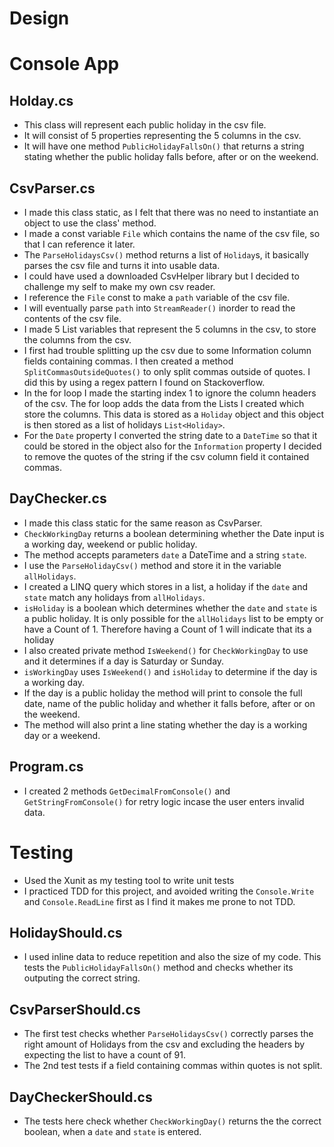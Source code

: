 # Design

# Console App
## Holday.cs
- This class will represent each public holiday in the csv file.
- It will consist of 5 properties representing the 5 columns in the csv.
- It will have one method ```PublicHolidayFallsOn()``` that returns a string stating whether the public holiday falls before, after or on the weekend.

## CsvParser.cs
- I made this class static, as I felt that there was no need to instantiate an object to use the class' method.
- I made a const variable ```File``` which contains the name of the csv file, so that I can reference it later.
- The ```ParseHolidaysCsv()``` method returns a list of ```Holiday```s, it basically parses the csv file and turns it into usable data.
- I could have used a downloaded CsvHelper library but I decided to challenge my self to make my own csv reader.
- I reference the ```File``` const to make a ```path``` variable of the csv file.
- I will eventually parse ```path``` into ```StreamReader()``` inorder to read the contents of the csv file.
- I made 5 List variables that represent the 5 columns in the csv, to store the columns from the csv.
- I first had trouble splitting up the csv due to some Information column fields containing commas. I then created a method ```SplitCommasOutsideQuotes()``` to only split commas outside of quotes. I did this by using a regex pattern I found on Stackoverflow.
- In the for loop I made the starting index 1 to ignore the column headers of the csv. The for loop adds the data from the Lists I created which store the columns. This data is stored as a ```Holiday``` object and this object is then stored as a list of holidays ```List<Holiday>```.
- For the ```Date``` property I converted the string date to a ```DateTime``` so that it could be stored in the object also for the ```Information``` property I decided to remove the quotes of the string if the csv column field it contained commas.

## DayChecker.cs
- I made this class static for the same reason as CsvParser.
- ```CheckWorkingDay``` returns a boolean determining whether the Date input is a working day, weekend or public holiday.
- The method accepts parameters ```date``` a DateTime and a string ```state```.
- I use the ```ParseHolidayCsv()``` method and store it in the variable ```allHolidays```.
- I created a LINQ query which stores in a list, a holiday if the ```date``` and ```state``` match any holidays from ```allHolidays```.
- ```isHoliday``` is a boolean which determines whether the ```date``` and ```state``` is a public holiday. It is only possible for the ```allHolidays``` list to be empty or have a Count of 1. Therefore having a Count of 1 will indicate that its a holiday
- I also created private method ```IsWeekend()``` for ```CheckWorkingDay``` to use and it determines if a day is Saturday or Sunday.
- ```isWorkingDay``` uses ```IsWeekend()``` and ```isHoliday``` to determine if the day is a working day.
- If the day is a public holiday the method will print to console the full date, name of the public holiday and whether it falls before, after or on the weekend.
- The method will also print a line stating whether the day is a working day or a weekend.

## Program.cs
- I created 2 methods ```GetDecimalFromConsole()``` and ```GetStringFromConsole()``` for retry logic incase the user enters invalid data.

# Testing
- Used the Xunit as my testing tool to write unit tests
- I practiced TDD for this project, and avoided writing the ```Console.Write``` and ```Console.ReadLine``` first as I find it makes me prone to not TDD.

## HolidayShould.cs
- I used inline data to reduce repetition and also the size of my code. This tests the ```PublicHolidayFallsOn()``` method and checks whether its outputing the correct string.
## CsvParserShould.cs
- The first test checks whether ```ParseHolidaysCsv()``` correctly parses the right amount of Holidays from the csv and excluding the headers by expecting the list to have a count of 91.
- The 2nd test tests if a field containing commas within quotes is not split. 
## DayCheckerShould.cs
- The tests here check whether ```CheckWorkingDay()``` returns the the correct boolean, when a ```date``` and ```state``` is entered.
